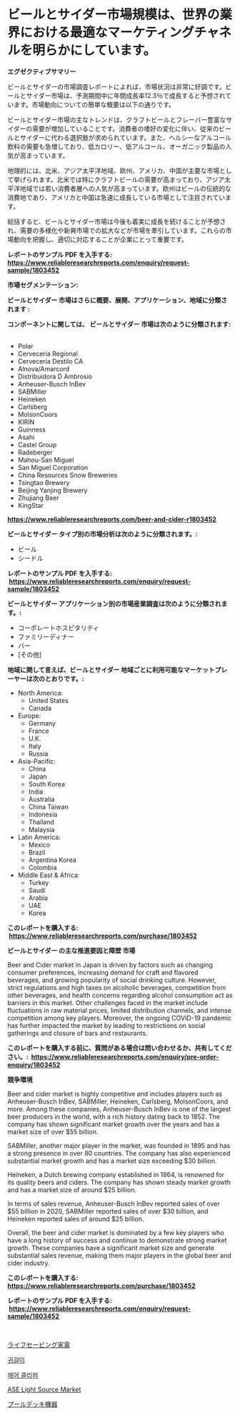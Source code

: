 <p><h1>ビールとサイダー市場規模は、世界の業界における最適なマーケティングチャネルを明らかにしています。</h1></p><p><strong>エグゼクティブサマリー</strong></p>
<p><p>ビールとサイダーの市場調査レポートによれば、市場状況は非常に好調です。ビールとサイダー市場は、予測期間中に年間成長率12.3％で成長すると予想されています。市場動向についての簡単な概要は以下の通りです。</p><p>ビールとサイダー市場の主なトレンドは、クラフトビールとフレーバー豊富なサイダーの需要が増加していることです。消費者の嗜好の変化に伴い、従来のビールとサイダーに代わる選択肢が求められています。また、ヘルシーなアルコール飲料の需要も急増しており、低カロリー、低アルコール、オーガニック製品の人気が高まっています。</p><p>地理的には、北米、アジア太平洋地域、欧州、アメリカ、中国が主要な市場として挙げられます。北米では特にクラフトビールの需要が高まっており、アジア太平洋地域では若い消費者層への人気が高まっています。欧州はビールの伝統的な消費地であり、アメリカと中国は急速に成長している市場として注目されています。</p><p>総括すると、ビールとサイダー市場は今後も着実に成長を続けることが予想され、需要の多様化や新興市場での拡大などが市場を牽引しています。これらの市場動向を把握し、適切に対応することが企業にとって重要です。</p></p>
<p><strong>レポートのサンプル PDF を入手する: <a href="https://www.reliableresearchreports.com/enquiry/request-sample/1803452">https://www.reliableresearchreports.com/enquiry/request-sample/1803452</a></strong></p>
<p><strong>市場セグメンテーション:</strong></p>
<p><strong> ビールとサイダー 市場はさらに概要、展開、アプリケーション、地域に分類されます :</strong></p>
<p><strong>コンポーネントに関しては、 ビールとサイダー 市場は次のように分類されます: &nbsp;</strong></p>
<p><ul><li>Polar</li><li>Cerveceria Regional</li><li>Cerveceria Destilo CA</li><li>Alnova/Amarcord</li><li>Distribuidora D Ambrosio</li><li>Anheuser-Busch InBev</li><li>SABMiller</li><li>Heineken</li><li>Carlsberg</li><li>MolsonCoors</li><li>KIRIN</li><li>Guinness</li><li>Asahi</li><li>Castel Group</li><li>Radeberger</li><li>Mahou-San Miguel</li><li>San Miguel Corporation</li><li>China Resources Snow Breweries</li><li>Tsingtao Brewery</li><li>Beijing Yanjing Brewery</li><li>Zhujiang Beer</li><li>KingStar</li></ul></p>
<p><strong><a href="https://www.reliableresearchreports.com/beer-and-cider-r1803452">https://www.reliableresearchreports.com/beer-and-cider-r1803452</a></strong></p>
<p><strong> ビールとサイダー タイプ別の市場分析は次のように分類されます。:</strong></p>
<p><ul><li>ビール</li><li>シードル</li></ul></p>
<p><strong>レポートのサンプル PDF を入手する: &nbsp;<a href="https://www.reliableresearchreports.com/enquiry/request-sample/1803452">https://www.reliableresearchreports.com/enquiry/request-sample/1803452</a></strong></p>
<p><strong> ビールとサイダー アプリケーション別の市場産業調査は次のように分類されます。:</strong></p>
<p><ul><li>コーポレートホスピタリティ</li><li>ファミリーディナー</li><li>バー</li><li>[その他]</li></ul></p>
<p><strong>地域に関して言えば、ビールとサイダー 地域ごとに利用可能なマーケットプレーヤーは次のとおりです。:</strong></p>
<p><ul>
    <li>
        North America:
        <ul>
            <li>United States</li>
            <li>Canada</li>
        </ul>
    </li>
    <li>
        Europe:
        <ul>
            <li>Germany</li>
            <li>France</li>
            <li>U.K.</li>
            <li>Italy</li>
            <li>Russia</li>
        </ul>
    </li>
    <li>
        Asia-Pacific:
        <ul>
            <li>China</li>
            <li>Japan</li>
            <li>South Korea</li>
            <li>India</li>
            <li>Australia</li>
            <li>China Taiwan</li>
            <li>Indonesia</li>
            <li>Thailand</li>
            <li>Malaysia</li>
        </ul>
    </li>
    <li>
        Latin America:
        <ul>
            <li>Mexico</li>
            <li>Brazil</li>
            <li>Argentina Korea</li>
            <li>Colombia</li>
        </ul>
    </li>
    <li>
        Middle East & Africa:
        <ul>
            <li>Turkey</li>
            <li>Saudi</li>
            <li>Arabia</li>
            <li>UAE</li>
            <li>Korea</li>
        </ul>
    </li>
    </ul></p>
<p><strong>このレポートを購入する: &nbsp;<a href="https://www.reliableresearchreports.com/purchase/1803452">https://www.reliableresearchreports.com/purchase/1803452</a></strong></p>
<p><strong>ビールとサイダー の主な推進要因と障壁 市場</strong></p>
<p><p>Beer and Cider market in Japan is driven by factors such as changing consumer preferences, increasing demand for craft and flavored beverages, and growing popularity of social drinking culture. However, strict regulations and high taxes on alcoholic beverages, competition from other beverages, and health concerns regarding alcohol consumption act as barriers in this market. Other challenges faced in the market include fluctuations in raw material prices, limited distribution channels, and intense competition among key players. Moreover, the ongoing COVID-19 pandemic has further impacted the market by leading to restrictions on social gatherings and closure of bars and restaurants.</p></p>
<p><strong>このレポートを購入する前に、質問がある場合は問い合わせるか、共有してください。:&nbsp; <a href="https://www.reliableresearchreports.com/enquiry/pre-order-enquiry/1803452">https://www.reliableresearchreports.com/enquiry/pre-order-enquiry/1803452</a></strong></p>
<p><strong>競争環境</strong></p>
<p><p>Beer and cider market is highly competitive and includes players such as Anheuser-Busch InBev, SABMiller, Heineken, Carlsberg, MolsonCoors, and more. Among these companies, Anheuser-Busch InBev is one of the largest beer producers in the world, with a rich history dating back to 1852. The company has shown significant market growth over the years and has a market size of over $55 billion.</p><p>SABMiller, another major player in the market, was founded in 1895 and has a strong presence in over 80 countries. The company has also experienced substantial market growth and has a market size exceeding $30 billion.</p><p>Heineken, a Dutch brewing company established in 1864, is renowned for its quality beers and ciders. The company has shown steady market growth and has a market size of around $25 billion.</p><p>In terms of sales revenue, Anheuser-Busch InBev reported sales of over $55 billion in 2020, SABMiller reported sales of over $30 billion, and Heineken reported sales of around $25 billion.</p><p>Overall, the beer and cider market is dominated by a few key players who have a long history of success and continue to demonstrate strong market growth. These companies have a significant market size and generate substantial sales revenue, making them major players in the global beer and cider industry.</p></p>
<p><strong>このレポートを購入する: &nbsp; <a href="https://www.reliableresearchreports.com/purchase/1803452">https://www.reliableresearchreports.com/purchase/1803452</a></strong></p>
<p><strong>レポートのサンプル PDF を入手する: &nbsp;<a href="https://www.reliableresearchreports.com/enquiry/request-sample/1803452">https://www.reliableresearchreports.com/enquiry/request-sample/1803452</a></strong><strong></strong></p>
<p>&nbsp;</p>
<p><p><a href="https://github.com/one-cool-chick/Market-Research-Report-List-1/blob/main/173372134492.md">ライフセービング家電</a></p><p><a href="https://github.com/vsoq0zknh59/Market-Research-Report-List-1/blob/main/784983431874.md">귀걸이</a></p><p><a href="https://github.com/Tristiarton768456/Market-Research-Report-List-1/blob/main/911937531875.md">헤어 클리퍼</a></p><p><a href="https://github.com/changoleonlaverguenzanoexiste/Market-Research-Report-List-3/blob/main/ase-light-source-market.md">ASE Light Source Market</a></p><p><a href="https://github.com/luffiazaza/Market-Research-Report-List-1/blob/main/374458334491.md">プールデッキ機器</a></p></p>